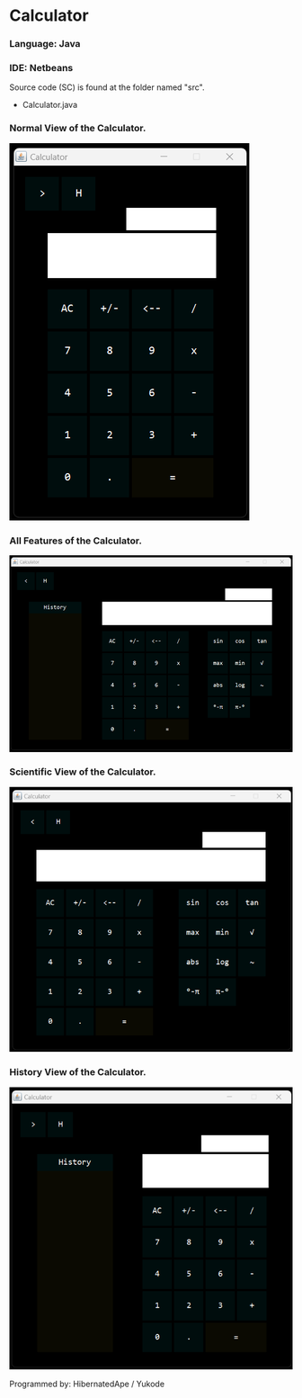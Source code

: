 # Calculator
### Language: Java
### IDE: Netbeans

Source code (SC) is found at the folder named "src".
- Calculator.java
    
### Normal View of the Calculator.
![](NormalView.png)
    
### All Features of the Calculator.
![](AllFeatures.png)
    
### Scientific View of the Calculator.
![](ScientificFeature.png)
    
### History View of the Calculator.
![](HistoryFeature.png)
    
Programmed by:
HibernatedApe / Yukode